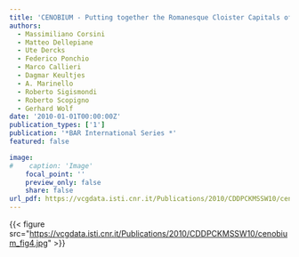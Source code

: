 ```yaml
---
title: 'CENOBIUM - Putting together the Romanesque Cloister Capitals of the Mediterranean Region'
authors:
  - Massimiliano Corsini
  - Matteo Dellepiane
  - Ute Dercks
  - Federico Ponchio
  - Marco Callieri
  - Dagmar Keultjes
  - A. Marinello
  - Roberto Sigismondi
  - Roberto Scopigno
  - Gerhard Wolf
date: '2010-01-01T00:00:00Z'
publication_types: ['1']
publication: '*BAR International Series *'
featured: false

image:
#    caption: 'Image'
    focal_point: ''
    preview_only: false
    share: false
url_pdf: https://vcgdata.isti.cnr.it/Publications/2010/CDDPCKMSSW10/cenobium_preprint.pdf
---
```

{{< figure src="https://vcgdata.isti.cnr.it/Publications/2010/CDDPCKMSSW10/cenobium_fig4.jpg" >}}
